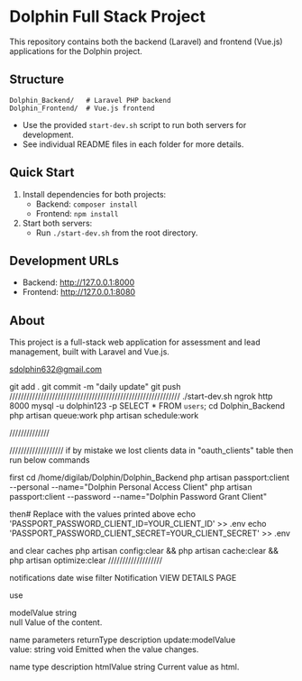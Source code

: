 # Dolphin Full Stack Project

This repository contains both the backend (Laravel) and frontend (Vue.js) applications for the Dolphin project.

## Structure

```
Dolphin_Backend/   # Laravel PHP backend
Dolphin_Frontend/  # Vue.js frontend
```

- Use the provided `start-dev.sh` script to run both servers for development.
- See individual README files in each folder for more details.

## Quick Start

1. Install dependencies for both projects:
   - Backend: `composer install`
   - Frontend: `npm install`
2. Start both servers:
   - Run `./start-dev.sh` from the root directory.

## Development URLs
- Backend: http://127.0.0.1:8000
- Frontend: http://127.0.0.1:8080

## About
This project is a full-stack web application for assessment and lead management, built with Laravel and Vue.js.

sdolphin632@gmail.com

git add .
git commit -m "daily update"
git push
////////////////////////////////////////////////////////////
./start-dev.sh
ngrok http 8000
 mysql -u  dolphin123 -p
SELECT * FROM `users`;
 cd Dolphin_Backend
 php artisan queue:work
 php artisan schedule:work


//////////////




///////////////////
if by mistake we lost clients data in
"oauth_clients" table then run below commands

first
cd /home/digilab/Dolphin/Dolphin_Backend
php artisan passport:client --personal --name="Dolphin Personal Access Client"
php artisan passport:client --password --name="Dolphin Password Grant Client"

then# Replace with the values printed above
echo 'PASSPORT_PASSWORD_CLIENT_ID=YOUR_CLIENT_ID' >> .env
echo 'PASSPORT_PASSWORD_CLIENT_SECRET=YOUR_CLIENT_SECRET' >> .env

and clear caches
php artisan config:clear && php artisan cache:clear && php artisan optimize:clear
///////////////////




notifications date wise filter
Notification VIEW DETAILS PAGE

use

modelValue	string	
null
Value of the content.

name	parameters	returnType	description	
update:modelValue	
value: string
void
Emitted when the value changes.

name	type	description
htmlValue	string	Current value as html.